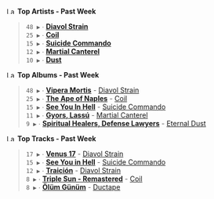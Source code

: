 <!--START_LASTFM_ARTISTS:{"period": "7day", "rows": 5}-->
<a href="https://last.fm" target="_blank"><img src="https://user-images.githubusercontent.com/17434202/215290617-e793598d-d7c9-428f-9975-156db1ba89cc.svg" alt="Last.fm Logo" width="18" height="13"/></a> **Top Artists - Past Week**

> `48 ▶️` ∙ **[Diavol Strain](https://www.last.fm/music/Diavol+Strain)**<br/>
> `25 ▶️` ∙ **[Coil](https://www.last.fm/music/Coil)**<br/>
> `15 ▶️` ∙ **[Suicide Commando](https://www.last.fm/music/Suicide+Commando)**<br/>
> `12 ▶️` ∙ **[Martial Canterel](https://www.last.fm/music/Martial+Canterel)**<br/>
> `10 ▶️` ∙ **[Dust](https://www.last.fm/music/Dust)**<br/>
<!--END_LASTFM_ARTISTS-->

<!--START_LASTFM_ALBUMS:{"period": "7day", "rows": 5}-->
<a href="https://last.fm" target="_blank"><img src="https://user-images.githubusercontent.com/17434202/215290617-e793598d-d7c9-428f-9975-156db1ba89cc.svg" alt="Last.fm Logo" width="18" height="13"/></a> **Top Albums - Past Week**

> `48 ▶️` ∙ **[Vipera Mortis](https://www.last.fm/music/Diavol+Strain/Vipera+Mortis)** - [Diavol Strain](https://www.last.fm/music/Diavol+Strain)<br/>
> `25 ▶️` ∙ **[The Ape of Naples](https://www.last.fm/music/Coil/The+Ape+of+Naples)** - [Coil](https://www.last.fm/music/Coil)<br/>
> `15 ▶️` ∙ **[See You In Hell](https://www.last.fm/music/Suicide+Commando/See+You+In+Hell)** - [Suicide Commando](https://www.last.fm/music/Suicide+Commando)<br/>
> `11 ▶️` ∙ **[Gyors, Lassú](https://www.last.fm/music/Martial+Canterel/Gyors,+Lass%C3%BA)** - [Martial Canterel](https://www.last.fm/music/Martial+Canterel)<br/>
> `9 ▶️` ∙ **[Spiritual Healers, Defense Lawyers](https://www.last.fm/music/Eternal+Dust/Spiritual+Healers,+Defense+Lawyers)** - [Eternal Dust](https://www.last.fm/music/Eternal+Dust)<br/>
<!--END_LASTFM_ALBUMS-->

<!--START_LASTFM_TRACKS:{"period": "7day", "rows": 5}-->
<a href="https://last.fm" target="_blank"><img src="https://user-images.githubusercontent.com/17434202/215290617-e793598d-d7c9-428f-9975-156db1ba89cc.svg" alt="Last.fm Logo" width="18" height="13"/></a> **Top Tracks - Past Week**

> `17 ▶️` ∙ **[Venus 17](https://www.last.fm/music/Diavol+Strain/_/Venus+17)** - [Diavol Strain](https://www.last.fm/music/Diavol+Strain)<br/>
> `15 ▶️` ∙ **[See You in Hell](https://www.last.fm/music/Suicide+Commando/_/See+You+in+Hell)** - [Suicide Commando](https://www.last.fm/music/Suicide+Commando)<br/>
> `12 ▶️` ∙ **[Traición](https://www.last.fm/music/Diavol+Strain/_/Traici%C3%B3n)** - [Diavol Strain](https://www.last.fm/music/Diavol+Strain)<br/>
> `8 ▶️` ∙ **[Triple Sun - Remastered](https://www.last.fm/music/Coil/_/Triple+Sun+-+Remastered)** - [Coil](https://www.last.fm/music/Coil)<br/>
> `8 ▶️` ∙ **[Ölüm Günüm](https://www.last.fm/music/Ductape/_/%C3%96l%C3%BCm+G%C3%BCn%C3%BCm)** - [Ductape](https://www.last.fm/music/Ductape)<br/>
<!--END_LASTFM_TRACKS-->